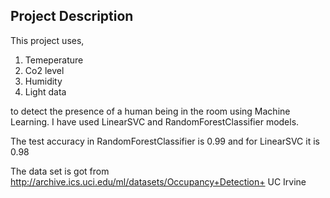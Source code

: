 ## Project Description
This project uses,
1. Temeperature
2. Co2 level
3. Humidity 
4. Light data 



to detect the presence of a human being in the room using Machine Learning. I have used LinearSVC and RandomForestClassifier models.




The test accuracy in RandomForestClassifier is 0.99 and for LinearSVC it is 0.98




The data set is got from http://archive.ics.uci.edu/ml/datasets/Occupancy+Detection+ UC Irvine
